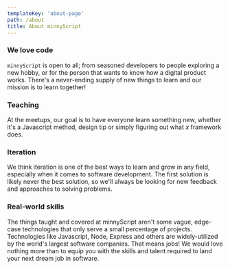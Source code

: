 ```yaml
---
templateKey: 'about-page'
path: /about
title: About minnyScript
---
```

### We love code
`minnyScript` is open to all; from seasoned developers to people exploring a new hobby, or for the person that wants to know how a digital product works. There's a never-ending supply of new things to learn and our mission is to learn together!

### Teaching
At the meetups, our goal is to have everyone learn something new, whether it's a Javascript method, design tip or simply figuring out what *x* framework does.

### Iteration
We think iteration is one of the best ways to learn and grow in any field, especially when it comes to software development. The first solution is likely never the best solution, so we'll always be looking for new feedback and approaches to solving problems.

### Real-world skills
The things taught and covered at minnyScript aren't some vague, edge-case technologies that only serve a small percentage of projects. Technologies like Javascript, Node, Express and others are widely-utilized by the world's largest software companies. That means jobs! We would love nothing more than to equip you with the skills and talent required to land your next dream job in software.


